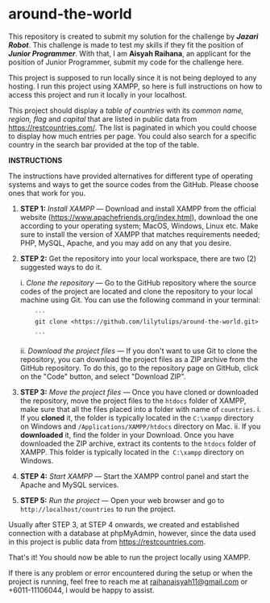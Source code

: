 # around-the-world
This repository is created to submit my solution for the challenge by **_Jazari Robot_**. This challenge is made to test my skills if they fit the position of **_Junior Programmer_**. With that, I am **Aisyah Raihana**, an applicant for the position of Junior Programmer, submit my code for the challenge here.

This project is supposed to run locally since it is not being deployed to any hosting. I run this project using XAMPP, so here is full instructions on how to access this project and run it locally in your localhost. 

This project should display a _table of countries_ with its _common name, region, flag_ and _capital_ that are listed in public data from https://restcountries.com/. The list is paginated in which you could choose to display how much entries per page. You could also search for a specific country in the search bar provided at the top of the table.




**INSTRUCTIONS**

The instructions have provided alternatives for different type of operating systems and ways to get the source codes from the GitHub. Please choose ones that work for you.

1.	**STEP 1:** _Install XAMPP_ — Download and install XAMPP from the official website (https://www.apachefriends.org/index.html), download the one according to your operating system; MacOS, Windows, Linux etc. Make sure to install the version of XAMPP that matches requirements needed; PHP, MySQL, Apache, and you may add on any that you desire.
2.	**STEP 2:** Get the repository into your local workspace, there are two (2) suggested ways to do it.

	i.	_Clone the repository_ — Go to the GitHub repository where the source codes of the project are located and clone the repository to your local machine using Git. You can use the following command in your terminal:
			
			```
		  	git clone <https://github.com/lilytulips/around-the-world.git> 	
			
			```
			
	ii.	_Download the project files_ — If you don't want to use Git to clone the repository, you can download the project files as a ZIP archive from the GitHub repository. To do this, go to the repository page on GitHub, click on the "Code" button, and select "Download ZIP".
3.	**STEP 3:** _Move the project files_ — Once you have cloned or downloaded the repository, move the project files to the `htdocs` folder of XAMPP, make sure that all the files placed into a folder with name of `countries`.
	i.	If you **cloned** it, the folder is typically located in the `C:\xampp` directory on Windows and `/Applications/XAMPP/htdocs` directory on Mac.
	ii.	If you **downloaded** it, find the folder in your Download. Once you have downloaded the ZIP archive, extract its contents to the `htdocs` folder of XAMPP. This folder is typically located in the` C:\xampp` directory on Windows.
4.	**STEP 4:** _Start XAMPP_ — Start the XAMPP control panel and start the Apache and MySQL services.
5.	**STEP 5:** _Run the project_ — Open your web browser and go to `http://localhost/countries` to run the project. 

Usually after STEP 3, at STEP 4 onwards, we created and established connection with a database at phpMyAdmin, however, since the data used in this project is public data from https://restcountries.com.

That's it! You should now be able to run the project locally using XAMPP.

If there is any problem or error encountered during the setup or when the project is running, feel free to reach me at raihanaisyah11@gmail.com or +6011-11106044, I would be happy to assist.
